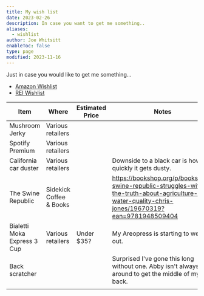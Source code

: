 ```yaml
---
title: My wish list
date: 2023-02-26
description: In case you want to get me something..
aliases:
  - wishlist
author: Joe Whitsitt
enableToc: false
type: page
modified: 2023-11-16
---
```

Just in case you would like to get me something...

- [Amazon Wishlist](https://www.amazon.com/hz/wishlist/ls/2QQKNU2CKJG3P)
- [REI Wishlist](https://www.rei.com/lists/361891311)

| Item                        | Where                   | Estimated Price | Notes                                                                                                                                               |
| --------------------------- | ----------------------- | --------------- | --------------------------------------------------------------------------------------------------------------------------------------------------- |
| Mushroom Jerky              | Various retailers       |                 |                                                                                                                                                     |
| Spotify Premium             | Various retailers       |                 |                                                                                                                                                     |
| California car duster       | Various retailers       |                 | Downside to a black car is how quickly it gets dusty.                                                                                               |
| The Swine Republic          | Sidekick Coffee & Books |                 | https://bookshop.org/p/books/the-swine-republic-struggles-with-the-truth-about-agriculture-and-water-quality-chris-jones/19670319?ean=9781948509404 |
| Bialetti Moka Express 3 Cup | Various retailers       | Under $35?      | My Areopress is starting to wear out.                                                                                                               |
| Back scratcher              |                         |                 | Surprised I've gone this long without one. Abby isn't always around to get the middle of my back.                                                   |
|                             |                         |                 |                                                                                                                                                     |
